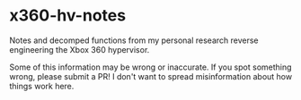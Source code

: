 # x360-hv-notes
Notes and decomped functions from my personal research reverse engineering the Xbox 360 hypervisor.

Some of this information may be wrong or inaccurate. If you spot something wrong, please submit a PR! I don't want to spread misinformation about how things work here.
